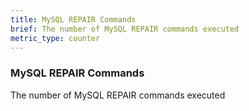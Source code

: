 ```yaml
---
title: MySQL REPAIR Commands
brief: The number of MySQL REPAIR commands executed
metric_type: counter
---
```

### MySQL REPAIR Commands

The number of MySQL REPAIR commands executed
